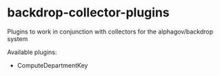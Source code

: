 # backdrop-collector-plugins

Plugins to work in conjunction with collectors for the alphagov/backdrop system

Available plugins:
* ComputeDepartmentKey

